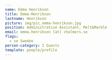 ```yaml
---
name: Emma Henrikson
title: Emma-Henrikson
lastname: Henrikson
picture: img/pic_emma-henrikson.jpg
position: Administrative Assistant, Melt&Marble
email: emma.henrikson [at] chalmers.se
flags:
  - se Sweden
person-category: I Guests
template: people/profile
---
```

